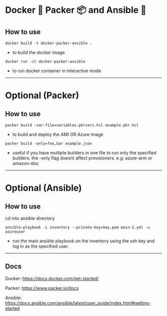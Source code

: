 # Docker :whale: Packer :package: and Ansible :robot:

## How to use


```
docker build -t docker-packer-ansible .
```

- to build the docker image


```
docker run -it docker-packer-ansible
```

- to run docker container in interactive mode


---


# Optional (Packer) 

## How to use


```
packer build -var-file=variables.pkrvars.hcl example.pkr.hcl
```

- to build and deploy the AMI OR Azure image


```
packer build -only=foo,bar example.json
```

- useful if you have multiple builders in one file to run only the specified builders. the -only flag doesnt affect provisioners. e.g: azure-arm or amazon-ebs


---


# Optional (Ansible) 

## How to use

cd into ansible directory

```
ansible-playbook -i inventory --private-key=key.pem main-2.yml -u azureuser
```

- run the main ansible playbook on the inventory using the ssh key and log in as the specified user.


---


## Docs

Docker: https://docs.docker.com/get-started/

Packer: https://www.packer.io/docs

Ansible: https://docs.ansible.com/ansible/latest/user_guide/index.html#getting-started

